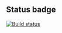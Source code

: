 ## Status badge
[![Build status](https://ci.appveyor.com/api/projects/status/gidupw5v0qatp0ba?svg=true)](https://ci.appveyor.com/project/wee-owl/regexp)
